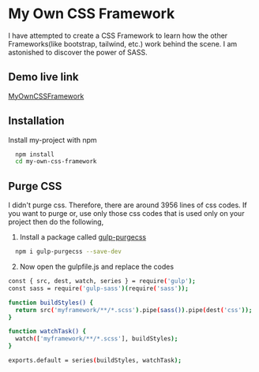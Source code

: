 
# My Own CSS Framework

I have attempted to create a CSS Framework to learn how the other Frameworks(like bootstrap, tailwind, etc.) work behind the scene. I am astonished to discover the power of SASS.

## Demo live link

[MyOwnCSSFramework](https://my-own-css-framework-whst5t6fu-rezuan-ahmed-git.vercel.app/)

## Installation

Install my-project with npm

```bash
  npm install
  cd my-own-css-framework
```


## Purge CSS

I didn't purge css. Therefore, there are around 3956 lines of css codes. 
If you want to purge or, use only those css codes that is used only on your project then do the following,

1. Install a package called [gulp-purgecss](https://my-own-css-framework-whst5t6fu-rezuan-ahmed-git.vercel.app/)
```bash
  npm i gulp-purgecss --save-dev
```
2. Now open the gulpfile.js and replace the codes
```bash
const { src, dest, watch, series } = require('gulp');
const sass = require('gulp-sass')(require('sass'));

function buildStyles() {
  return src('myframework/**/*.scss').pipe(sass()).pipe(dest('css'));
}

function watchTask() {
  watch(['myframework/**/*.scss'], buildStyles);
}

exports.default = series(buildStyles, watchTask);

```







